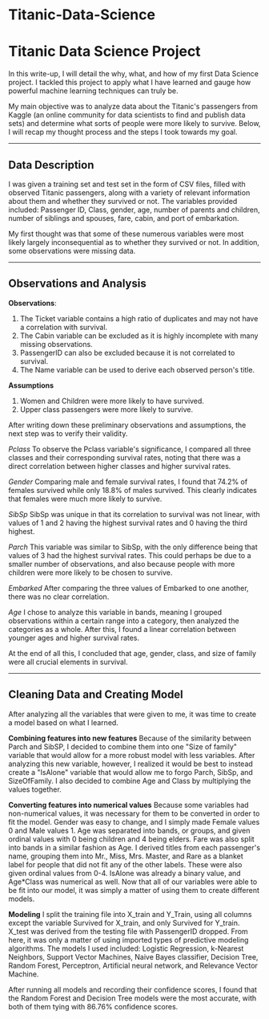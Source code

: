 # Titanic-Data-Science
Titanic Data Science Project
===================
In this write-up, I will detail the why, what, and how of my first Data Science project. I tackled this project to apply what I have learned and gauge how powerful machine learning techniques can truly be.

My main objective was to analyze data about the Titanic's passengers from Kaggle (an online community for data scientists to find and publish data sets) and determine what sorts of people were more likely to survive. Below, I will recap my thought process and the steps I took towards my goal. 


----------

Data Description
-------------
I was given a training set and test set in the form of CSV files, filled with observed Titanic passengers, along with a variety of relevant information about them and whether they survived or not. The variables provided included: Passenger ID, Class, gender, age, number of parents and children, number of siblings and spouses, fare, cabin, and port of embarkation. 

My first thought was that some of these numerous variables were most likely largely inconsequential as to whether they survived or not. In addition, some observations were missing data. 

----------


Observations and Analysis
-------------------
**Observations**:
1. The Ticket variable contains a high ratio of duplicates and may not have a correlation with survival.
2.  The Cabin variable can be excluded as it is highly incomplete with many missing observations.
3.  PassengerID can also be excluded because it is not correlated to survival.
4.  The Name variable can be used to derive each observed person's title.

**Assumptions**
1.  Women and Children were more likely to have survived.
2.  Upper class passengers were more likely to survive.

After writing down these preliminary observations and assumptions, the next step was to verify their validity. 

*Pclass*
To observe the Pclass variable's significance, I compared all three classes and their corresponding survival rates, noting that there was a direct correlation between higher classes and higher survival rates.

*Gender*
Comparing male and female survival rates, I found that 74.2% of females survived while only 18.8% of males survived. This clearly indicates that females were much more likely to survive.

*SibSp*
SibSp was unique in that its correlation to survival was not linear, with values of 1 and 2 having the highest survival rates and 0 having the third highest.

*Parch*
This variable was similar to SibSp, with the only difference being that values of 3 had the highest survival rates. This could perhaps be due to a smaller number of observations, and also because people with more children were more likely to be chosen to survive.

*Embarked*
After comparing the three values of Embarked to one another, there was no clear correlation.

*Age*
I chose to analyze this variable in bands, meaning I grouped observations within a certain range into a category, then analyzed the categories as a whole. After this, I found a linear correlation between younger ages and higher survival rates.

At the end of all this, I concluded that age, gender, class, and size of family were all crucial elements in survival.

----------


Cleaning Data and Creating Model
-------------
After analyzing all the variables that were given to me, it was time to create a model based on what I learned. 

**Combining features into new features**
Because of the similarity between Parch and SibSP, I decided to combine them into one "Size of family" variable that would allow for a more robust model with less variables. After analyzing this new variable, however, I realized it would be best to instead create a "IsAlone" variable that would allow me to forgo Parch, SibSp, and SizeOfFamily. I also decided to combine Age and Class by multiplying the values together.

**Converting features into numerical values**
Because some variables had non-numerical values, it was necessary for them to be converted in order to fit the model. Gender was easy to change, and I simply made Female values 0 and Male values 1. Age was separated into bands, or groups, and given ordinal values with 0 being children and 4 being elders. Fare was also split into bands in a similar fashion as Age. I derived titles from each passenger's name, grouping them into Mr., Miss, Mrs. Master, and Rare as a blanket label for people that did not fit any of the other labels. These were also given ordinal values from 0-4. IsAlone was already a binary value, and Age*Class was numerical as well. Now that all of our variables were able to be fit into our model, it was simply a matter of using them to create different models.

**Modeling**
I split the training file into X_train and Y_Train, using all columns except the variable Survived for X_train, and only Survived for Y_train. X_test was derived from the testing file with PassengerID dropped. From here, it was only a matter of using imported types of predictive modeling algorithms. The models I used included: Logistic Regression, k-Nearest Neighbors, Support Vector Machines, Naive Bayes classifier, Decision Tree, Random Forest, Perceptron, Artificial neural network, and Relevance Vector Machine. 

After running all models and recording their confidence scores, I found that the Random Forest and Decision Tree models were the most accurate, with both of them tying with 86.76% confidence scores.

